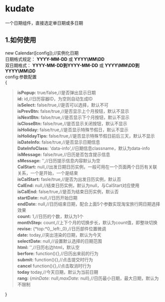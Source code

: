 kudate
======
一个日期组件，直接选定单日期或多日期

1.如何使用
-----------
new  Calendar\(\[config\]\);//实例化日期  
日期格式规定：
**YYYY-MM-DD** 或 
__YYYY\\MM\\DD__  
双日期格式：
**YYYY-MM-DD到YYYY-MM-DD** 或 
__YYYY\\MM\\DD到YYYY\\MM\\DD__  
config:参数配置  
\{  
> **isPopup:** true/false,//是否弹出显示日期  
> **id:** id,//日历容器ID，为空则自动生成ID  
> **isSelect:** false/true,//是否可以选择，默认不可  
> **isPrevBtn:** false/true,//是否显示上个月按钮，默认不显示  
> **isNextBtn:** false/true,//是否显示下个月按钮，默认不显示  
> **isCloseBtn:** false/true,//是否显示关闭按钮，默认不显示  
> **isHoliday:** false/true,//是否显示特殊节假日，默认不显示  
> **isHolidayTips:** false/true,//是否显示特殊节假日前后三天，默认不显示  
> **isDateInfo:** false/true,//是否显示日期信息  
> **DateInfoClass:** 'data-info',//日期信息classname，默认为data-info  
> **isMessage:** false/true,//日历是否包含提示信息  
> **sMessage:** '',//日历提示信息内容默认为空  
> **CalStart:** null,//出发日期日历实例，一般可用在一个页面两个日历有关联关系，一个是开始，一个是结束  
> **isCalStart:** fasle/true,//是否为出发日历实例，默认否  
> **CalEnd:** null,//结束日历实例，默认为null，与CalStart对应使用  
> **isCalEnd:** false/true,//是否为结束日历实例，默认否  
> **startDate:** null,//日历开始日期  
> **endDate:** null,//日历结束日期，配合上面5个参数实现淘宝旅行网日期选择效果  
> **count:** 1,//日历的个数，默认为1个  
> **monthStep:** count,//上下个月的切换步长，默认为count值，即整块切换  
> **revise:** \{*top:*0,_left:_0\},//日历部件位置微调  
> **date:** today,//突出渲染的日期，默认为今天  
> **selectDate:** null,//设置默认选择的日期范围  
> **html:** '',//日历右边html，默认空  
> **berfore:** function\(\)\{\},//日历出来前的行为  
> **submit:** function\(\)\{\},//点击提交时行为  
> **cancel** function\(\)\{\},//点击取消时行为  
> **today** today,//今天日期，默认为当前日期  
> **rang:** \{*minDate:* null,_maxDate:_ null\},//日历最小日期，最大日期，默认为不限制  

\}